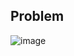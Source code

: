 ## Problem
![image](https://github.com/KimMinyeong09/Data-Structure/assets/70676475/a419b8fd-ca39-4a32-97d5-2b6ca90d563f)
